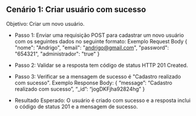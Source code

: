 ## Cenário 1: Criar usuário com sucesso 

Objetivo: Criar um novo usuário. 
- Passo 1: Enviar uma requisição POST para cadastrar um novo usuário com os seguintes dados no seguinte formato: 
Exemplo Request Body 
{ 
  "nome": "Andrigo", 
  "email": "andrigo@gmail.com", 
  "password": "654321", 
  "administrador": "true" 
} 

- Passo 2: Validar se a resposta tem código de status HTTP 201 Created. 
- Passo 3: Verificar se a mensagem de sucesso é "Cadastro realizado com sucesso". 
Exemplo Response Body: 
{ 
  “message”: “Cadastro realizado com sucesso”, 
  “_id”: “jogDKFjha92824hg” 
} 

- Resultado Esperado: O usuário é criado com sucesso e a resposta inclui o código de status 201 e a mensagem de sucesso. 
